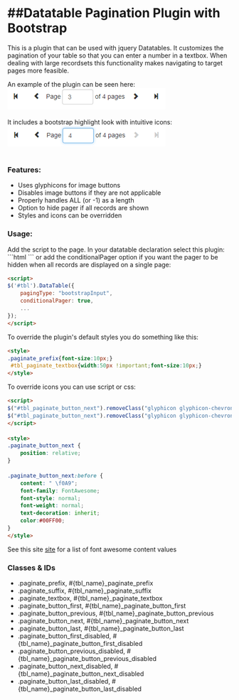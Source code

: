 ##Datatable Pagination Plugin with Bootstrap
===
This is a plugin that can be used with jquery Datatables.  It customizes the pagination of your table so that you can enter a number in a textbox.  When dealing with large recordsets this functionality makes navigating to target pages more feasible.  

An example of the plugin can be seen here:
<img src="/resources/screenshotA.png" alt="Screenshot" />
<br />
<br />
It includes a bootstrap highlight look with intuitive icons:
<br />
<img src="/resources/screenshotB.png" alt="Screenshot" />
<br />
<br />
<h3>Features:</h3>
<ul>
<li>Uses glyphicons for image buttons</li>
<li>Disables image buttons if they are not applicable</li>
<li>Properly handles  ALL (or -1) as a length</li>
<li>Option to hide pager if all records are shown</li>
<li>Styles and icons can be overridden</li>
</ul>

<h3>Usage:</h3>
Add the script to the page.  In your datatable declaration select this plugin:
```html
<script>
$('#tbl').DataTable({
	pagingType: "bootstrapInput",
	...
});
</script>
```
or add the conditionalPager option if you want the pager to be  hidden when all records are displayed on a single page:

```html
<script>
$('#tbl').DataTable({
	pagingType: "bootstrapInput",
	conditionalPager: true,
	...
});
</script>			
```

To override the plugin's default styles you do something like this:
```html
<style>
.paginate_prefix{font-size:10px;}
 #tbl_paginate_textbox{width:50px !important;font-size:10px;}
</style>
```

To override icons you can use script or css:
```html
<script>
$("#tbl_paginate_button_next").removeClass("glyphicon glyphicon-chevron-right").addClass("glyphicon glyphicon-arrow-right");
$("#tbl_paginate_button_next").removeClass("glyphicon glyphicon-chevron-right").addClass("fa fa-arrow-right");  //font-awesome
</script>

<style>
.paginate_button_next {
	position: relative;
}

.paginate_button_next:before {
	content: " \f0A9";
	font-family: FontAwesome;
	font-style: normal;
	font-weight: normal;
	text-decoration: inherit;
	color:#00FF00;
}
</style>
```
See this site <a href="http://astronautweb.co/snippet/font-awesome/">site</a> for a list of font awesome content values


<h3>Classes & IDs</h3>
<ul>
<li>.paginate_prefix, #{tbl_name}_paginate_prefix</li>
<li>.paginate_suffix, #{tbl_name}_paginate_suffix</li>
<li>.paginate_textbox, #{tbl_name}_paginate_textbox</li>
<li>.paginate_button_first, #{tbl_name}_paginate_button_first</li>
<li>.paginate_button_previous, #{tbl_name}_paginate_button_previous</li>
<li>.paginate_button_next, #{tbl_name}_paginate_button_next</li>
<li>.paginate_button_last, #{tbl_name}_paginate_button_last</li>
<li>.paginate_button_first_disabled, #{tbl_name}_paginate_button_first_disabled</li>
<li>.paginate_button_previous_disabled, #{tbl_name}_paginate_button_previous_disabled</li>
<li>.paginate_button_next_disabled, #{tbl_name}_paginate_button_next_disabled</li>
<li>.paginate_button_last_disabled, #{tbl_name}_paginate_button_last_disabled</li>
</ul>
